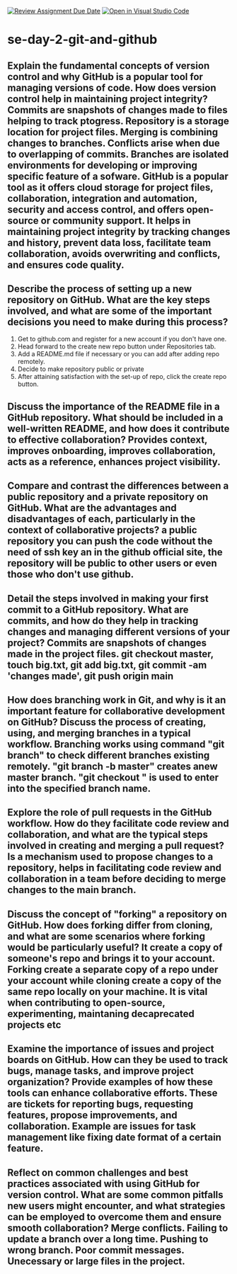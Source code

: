 [![Review Assignment Due Date](https://classroom.github.com/assets/deadline-readme-button-22041afd0340ce965d47ae6ef1cefeee28c7c493a6346c4f15d667ab976d596c.svg)](https://classroom.github.com/a/8wgCKhpZ)
[![Open in Visual Studio Code](https://classroom.github.com/assets/open-in-vscode-2e0aaae1b6195c2367325f4f02e2d04e9abb55f0b24a779b69b11b9e10269abc.svg)](https://classroom.github.com/online_ide?assignment_repo_id=18416167&assignment_repo_type=AssignmentRepo)
# se-day-2-git-and-github
## Explain the fundamental concepts of version control and why GitHub is a popular tool for managing versions of code. How does version control help in maintaining project integrity? Commits are snapshots of changes made to files helping to track ptogress. Repository is a storage location for project files. Merging is combining changes to branches. Conflicts arise when due to overlapping of commits. Branches are isolated environments for developing or improving specific feature of a sofware. GitHub is a popular tool as it offers cloud storage for project files, collaboration, integration and automation, security and access control, and offers open-source or community support. It helps in maintaining project integrity by tracking changes and history, prevent data loss, facilitate team collaboration, avoids overwriting and conflicts, and ensures code quality.

## Describe the process of setting up a new repository on GitHub. What are the key steps involved, and what are some of the important decisions you need to make during this process?
1. Get to github.com and register for a new account if you don't have one.
2. Head forward to the create new repo button under Repositories tab.
3. Add a README.md file if necessary or you can add after adding repo remotely.
4. Decide to make repository public or private
5. After attaining satisfaction with the set-up of repo, click the create repo button.

## Discuss the importance of the README file in a GitHub repository. What should be included in a well-written README, and how does it contribute to effective collaboration? Provides context, improves onboarding, improves collaboration, acts as a reference, enhances project visibility.


## Compare and contrast the differences between a public repository and a private repository on GitHub. What are the advantages and disadvantages of each, particularly in the context of collaborative projects? a public repository you can push the code without the need of ssh key an in the github official site, the repository will be public to other users or even those who don't use github.

## Detail the steps involved in making your first commit to a GitHub repository. What are commits, and how do they help in tracking changes and managing different versions of your project? Commits are snapshots of changes made in the project files. git checkout master, touch big.txt, git add big.txt, git commit -am 'changes made', git push origin main

## How does branching work in Git, and why is it an important feature for collaborative development on GitHub? Discuss the process of creating, using, and merging branches in a typical workflow. Branching works using command "git branch" to check different branches existing remotely. "git branch -b master" creates anew master branch. "git checkout <branch name>" is used to enter into the specified branch name.

## Explore the role of pull requests in the GitHub workflow. How do they facilitate code review and collaboration, and what are the typical steps involved in creating and merging a pull request? Is a mechanism used to propose changes to a repository, helps in facilitating code review and collaboration in a team before deciding to merge changes to the main branch.

## Discuss the concept of "forking" a repository on GitHub. How does forking differ from cloning, and what are some scenarios where forking would be particularly useful? It create a copy of someone's repo and brings it to your account. Forking create a separate copy of a repo under your account while cloning create a copy of the same repo locally on your machine. It is vital when contributing to open-source, experimenting, maintaning decaprecated projects etc

## Examine the importance of issues and project boards on GitHub. How can they be used to track bugs, manage tasks, and improve project organization? Provide examples of how these tools can enhance collaborative efforts. These are tickets for reporting bugs, requesting features, propose improvements, and collaboration. Example are issues for task management like fixing date format of a certain feature.

## Reflect on common challenges and best practices associated with using GitHub for version control. What are some common pitfalls new users might encounter, and what strategies can be employed to overcome them and ensure smooth collaboration? Merge conflicts. Failing to update a branch over a long time. Pushing to wrong branch. Poor commit messages. Unecessary or large files in the project.
